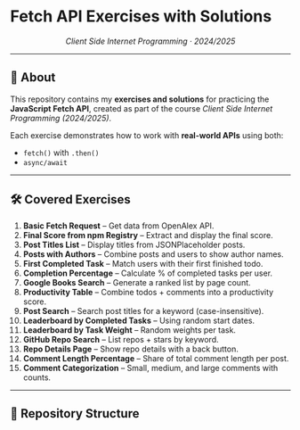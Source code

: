 
#  Fetch API Exercises with Solutions  
<p align="center"><i>Client Side Internet Programming · 2024/2025</i></p>

---

## 📌 About
This repository contains my **exercises and solutions** for practicing the **JavaScript Fetch API**, created as part of the course *Client Side Internet Programming (2024/2025)*.  

Each exercise demonstrates how to work with **real-world APIs** using both:  
- `fetch()` with `.then()`  
- `async/await`  

---

## 🛠️ Covered Exercises
1. **Basic Fetch Request** – Get data from OpenAlex API.  
2. **Final Score from npm Registry** – Extract and display the final score.  
3. **Post Titles List** – Display titles from JSONPlaceholder posts.  
4. **Posts with Authors** – Combine posts and users to show author names.  
5. **First Completed Task** – Match users with their first finished todo.  
6. **Completion Percentage** – Calculate % of completed tasks per user.  
7. **Google Books Search** – Generate a ranked list by page count.  
8. **Productivity Table** – Combine todos + comments into a productivity score.  
9. **Post Search** – Search post titles for a keyword (case-insensitive).  
10. **Leaderboard by Completed Tasks** – Using random start dates.  
11. **Leaderboard by Task Weight** – Random weights per task.  
12. **GitHub Repo Search** – List repos + stars by keyword.  
13. **Repo Details Page** – Show repo details with a back button.  
14. **Comment Length Percentage** – Share of total comment length per post.  
15. **Comment Categorization** – Small, medium, and large comments with counts.  

---

## 📂 Repository Structure
